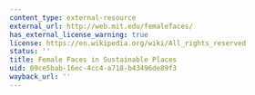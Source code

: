 ```yaml
---
content_type: external-resource
external_url: http://web.mit.edu/femalefaces/
has_external_license_warning: true
license: https://en.wikipedia.org/wiki/All_rights_reserved
status: ''
title: Female Faces in Sustainable Places
uid: 09ce5bab-16ec-4cc4-a718-b43496de89f3
wayback_url: ''
---
```

